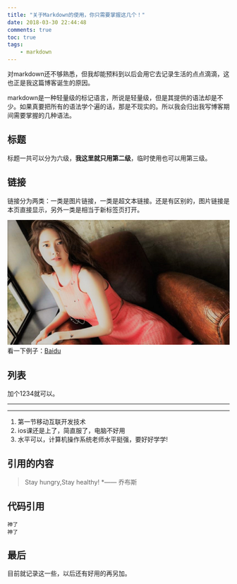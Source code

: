 ```yaml
---
title: "关于Markdown的使用，你只需要掌握这几个！"
date: 2018-03-30 22:44:48
comments: true
toc: true
tags:
	- markdown
---
```


对markdown还不够熟悉，但我却能预料到以后会用它去记录生活的点点滴滴，这也正是我这篇博客诞生的原因。 

markdown是一种轻量级的标记语言，所说是轻量级，但是其提供的语法却是不少。如果真要把所有的语法学个遍的话，那是不现实的。所以我会归出我写博客期间需要掌握的几种语法。

## **标题**

标题一共可以分为六级，**我这里就只用第二级**，临时使用也可以用第三级。

## **链接**

链接分为两类：一类是图片链接，一类是超文本链接。还是有区别的，图片链接是本页直接显示，另外一类是相当于新标签页打开。

![图片无法显示的时候显示的内容](\assets\blog_img\180330-1.png "鼠标放置在图片上显示")
看一下例子：[Baidu](www.baidu.com "百度一下，你就知道，鼠标放上去就显示" )

## **列表**

加个1234就可以。
***
* * *

1. 第一节移动互联开发技术
2. ios课还是上了，简直服了，电脑不好用
3. 水平可以，计算机操作系统老师水平挺强，要好好学学!

## **引用的内容**

> Stay hungry,Stay healthy!
*—— 乔布斯

## **代码引用**

```
神了
神了

```

## **最后**

目前就记录这一些，以后还有好用的再另加。
